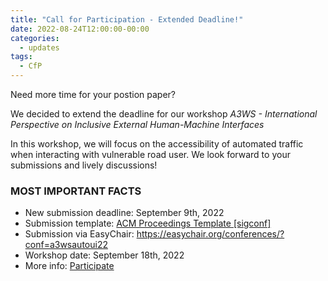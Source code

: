 ```yaml
---
title: "Call for Participation - Extended Deadline!"
date: 2022-08-24T12:00:00-00:00
categories:
  - updates
tags:
  - CfP
---
```

Need more time for your postion paper? 

We decided to extend the deadline for our workshop *A3WS - International Perspective on Inclusive External Human-Machine Interfaces* 

In this workshop, we will focus on the accessibility of automated traffic when interacting with vulnerable road user. We look forward to your submissions and lively discussions!

### MOST IMPORTANT FACTS
* New submission deadline: September 9th, 2022
* Submission template: [ACM Proceedings Template [sigconf]](https://github.com/a3ws/acmart_workshoptemplate/releases/download/1.87-a3ws/template_1.87.zip)
* Submission via EasyChair: https://easychair.org/conferences/?conf=a3wsautoui22
* Workshop date: September 18th, 2022
* More info: [Participate]({{site.baseurl}}/Participate)
